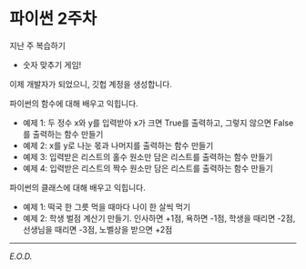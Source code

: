 # 파이썬 2주차

지난 주 복습하기
- 숫자 맞추기 게임!

이제 개발자가 되었으니, 깃헙 계정을 생성합니다.

파이썬의 함수에 대해 배우고 익힙니다.
- 예제 1: 두 정수 x와 y를 입력받아 x가 크면 True를 출력하고, 그렇지 않으면 False를 출력하는 함수 만들기
- 예제 2: x를 y로 나눈 몫과 나머지를 출력하는 함수 만들기
- 예제 3: 입력받은 리스트의 홀수 원소만 담은 리스트를 출력하는 함수 만들기
- 예제 4: 입력받은 리스트의 짝수 원소만 담은 리스트를 출력하는 함수 만들기

파이썬의 클래스에 대해 배우고 익힙니다.
- 예제 1: 떡국 한 그릇 먹을 때마다 나이 한 살씩 먹기
- 예제 2: 학생 벌점 계산기 만들기. 인사하면 +1점, 욕하면 -1점, 학생을 때리면 -2점, 선생님을 때리면 -3점, 노벨상을 받으면 +2점

---
*E.O.D.*